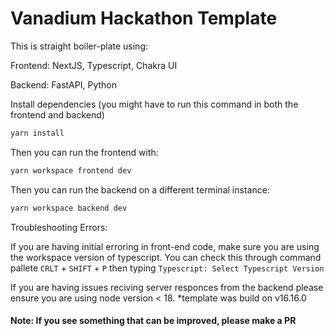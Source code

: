 # Vanadium Hackathon Template

This is straight boiler-plate using:

Frontend: NextJS, Typescript, Chakra UI

Backend: FastAPI, Python

Install dependencies (you might have to run this command in both the frontend and backend)

```bash
yarn install
```

Then you can run the frontend with:

```bash
yarn workspace frontend dev
```

Then you can run the backend on a different terminal instance:

```bash
yarn workspace backend dev
```

Troubleshooting Errors:

If you are having initial erroring in front-end code, make sure you are using the workspace version of typescript. 
You can check this through command pallete ```CRLT``` + ```SHIFT``` + ```P``` then typing ```Typescript: Select Typescript Version```

If you are having issues reciving server responces from the backend please ensure you are using node version < 18.
*template was build on v16.16.0


#### Note: If you see something that can be improved, please make a PR
